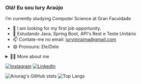 ### Olá! Eu sou Iury Araújo
I’m currently studying  Computer Science at Gran Faculdade

- 🔭 I am looking for my first job opportunity.
- 🌱 Estudando Java, Spring Boot, API's Rest e Teste Unitário
- 📫 Contate-me no email: iurymiraima@gmail.com
- 😄 Pronouns: Ele/Dele
 <!-- Dropdown -->
<details>
  <summary>👨‍💻 More about me</summary>

  - 💬 I am 26 years old, currently living in Brazil.  have experience with MySQL, Java, SpringBoot e Test Unitário. 

  - ⚡ I enjoy reading, whether it's a good book, as well as watching movies and playing games!
</details>


[![Instagram](https://img.shields.io/badge/Instagram-E4405F?style=for-the-badge&logo=instagram&logoColor=white)](https://www.instagram.com/iury_aaraujo/)
[![LinkedIn](https://img.shields.io/badge/LinkedIn-0077B5?style=for-the-badge&logo=linkedin&logoColor=white)](https://www.linkedin.com/in/iuryaraujo-/)

![Anurag's GitHub stats](https://github-readme-stats.vercel.app/api?username=Iuryaaraujo&show_icons=true&theme=transparent)
![Top Langs](https://github-readme-stats.vercel.app/api/top-langs/?username=Iuryaaraujo&layout=compact)

